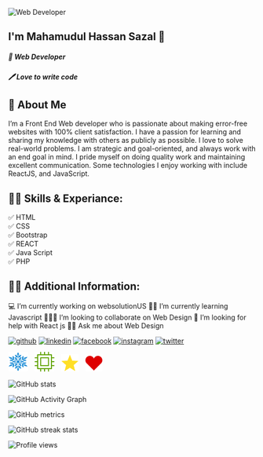 ![Web Developer](https://scontent.fdac110-1.fna.fbcdn.net/v/t39.30808-6/318936910_5883350135096118_2755281187941829197_n.jpg?_nc_cat=106&ccb=1-7&_nc_sid=e3f864&_nc_eui2=AeE_42TagPogaUvltRdmxuhCEEeIxGK0iukQR4jEYrSK6asD3lKhEbQ6MdvuXyCErpsSwnbzZYJjAE9PzP_w--hv&_nc_ohc=cj0MZeSAXBAAX_X5rAK&_nc_ht=scontent.fdac110-1.fna&oh=00_AfAoLN20epceDt1tKZpaCzldFcRtapR4UVR59pNnvyaAvw&oe=6396FAE5)

## I'm Mahamudul Hassan Sazal 👋
##### 👑 Web Developer
##### 🖊️ Love to write code


## 🚀 About Me
I’m a Front End Web developer who is passionate about making error-free websites with 100% client satisfaction. I have a passion for learning and sharing my knowledge with others as publicly as possible. I love to solve real-world problems. I am strategic and goal-oriented, and always work with an end goal in mind. I pride myself on doing quality work and maintaining excellent communication. Some technologies I enjoy working with include ReactJS, and JavaScript.


## 👨‍💻 Skills & Experiance:
✅ HTML 
<br/>
✅ CSS 
<br/>
✅ Bootstrap 
<br/>
✅ REACT 
<br/>
✅ Java Script 
<br/>
✅ PHP


## 👨‍💻 Additional Information:
💻 I’m currently working on websolutionUS 
🧑‍💻 I’m currently learning Javascript 
🧑‍🤝‍🧑 I’m looking to collaborate on Web Design 
💁 I’m looking for help with React js 
🙋‍♂️ Ask me about Web Design 


[<img src='https://cdn.jsdelivr.net/npm/simple-icons@3.0.1/icons/github.svg' alt='github' height='40'>](https://github.com/https://github.com/sazalahmed)  [<img src='https://cdn.jsdelivr.net/npm/simple-icons@3.0.1/icons/linkedin.svg' alt='linkedin' height='40'>](https://www.linkedin.com/in/https://www.linkedin.com/in/in-sazal//)  [<img src='https://cdn.jsdelivr.net/npm/simple-icons@3.0.1/icons/facebook.svg' alt='facebook' height='40'>](https://www.facebook.com/https://www.facebook.com/web.engr.sazal/)  [<img src='https://cdn.jsdelivr.net/npm/simple-icons@3.0.1/icons/instagram.svg' alt='instagram' height='40'>](https://www.instagram.com/https://www.instagram.com/ins_sazal//)  [<img src='https://cdn.jsdelivr.net/npm/simple-icons@3.0.1/icons/twitter.svg' alt='twitter' height='40'>](https://twitter.com/https://twitter.com/sazal2020)  

<a href='https://archiveprogram.github.com/'><img src='https://raw.githubusercontent.com/acervenky/animated-github-badges/master/assets/acbadge.gif' width='40' height='40'></a> <a href='https://docs.github.com/en/developers'><img src='https://raw.githubusercontent.com/acervenky/animated-github-badges/master/assets/devbadge.gif' width='40' height='40'></a> <a href='https://stars.github.com/'><img src='https://raw.githubusercontent.com/acervenky/animated-github-badges/master/assets/starbadge.gif' width='35' height='35'></a> <a href='https://docs.github.com/en/github/supporting-the-open-source-community-with-github-sponsors'><img src='https://raw.githubusercontent.com/acervenky/animated-github-badges/master/assets/sponsorbadge.gif' width='35' height='35'></a> 

![GitHub stats](https://github-readme-stats.vercel.app/api?username=https://github.com/sazalahmed&show_icons=true)  

![GitHub Activity Graph](https://activity-graph.herokuapp.com/graph?username=https://github.com/sazalahmed)  

![GitHub metrics](https://metrics.lecoq.io/https://github.com/sazalahmed)  

![GitHub streak stats](https://streak-stats.demolab.com/?user=https://github.com/sazalahmed)  

![Profile views](https://gpvc.arturio.dev/https://github.com/sazalahmed)  
